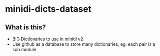 # minidi-dicts-dataset
## What is this?
- BIG Dictionaries to use in minidi v2
- Use github as a database to store many dictionaries, eg: each pair is a sub module
